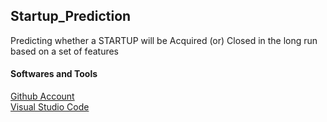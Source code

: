 <h2> Startup_Prediction </h2>
Predicting whether a STARTUP will be Acquired (or) Closed in the long run based on a set of features

<h4> Softwares and Tools </h4>

[Github Account](https://github.com/) <br>
[Visual Studio Code](https://code.visualstudio.com/) 

